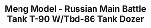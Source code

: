 ---
layout: product
title: "Meng Model - Russian Main Battle Tank T-90 W/Tbd-86 Tank Dozer"
price: "7800" 
desc: "N/A"
img_path: "/assets/img/MM-TS-014.webp"
brand: "N/A"
available: false
special_offer: false
new: false
soon: false
cat: "010000"
subcat: "011000"
subsubcat: "0N/A"
sifra: "MM-TS-014"
popular: false
---